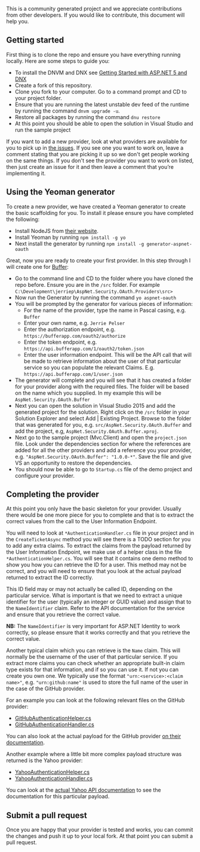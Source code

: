 This is a community generated project and we appreciate contributions from other developers. If you would like to contribute, this document will help you.

## Getting started

First thing is to clone the repo and ensure you have everything running locally. Here are some steps to guide you:

* To install the DNVM and DNX see [Getting Started with ASP.NET 5 and DNX](https://github.com/aspnet/Home/blob/dev/README.md)
* Create a fork of this repository.
* Clone you fork to your computer. Go to a command prompt and CD to your project folder. 
* Ensure that you are running the latest unstable dev feed of the runtime by running the command `dnvm upgrade -u`.
* Restore all packages by running the command `dnu restore`
* At this point you should be able to open the solution in Visual Studio and run the sample project 
    
If you want to add a new provider, look at what providers are available for you to pick up in [the issues](https://github.com/aspnet-contrib/AspNet.Security.OAuth.Providers/issues). If you see one you want to work on, leave a comment stating that you are picking it up so we don't get people working on the same things. If you don't see the provider you want to work on listed, then just create an issue for it and then leave a comment that you’re implementing it.

## Using the Yeoman generator

To create a new provider, we have created a Yeoman generator to create the basic scaffolding for you. To install it please ensure you have completed the following:

* Install NodeJS from [their website](https://nodejs.org/en/download/).
* Install Yeoman by running `npm install -g yo`
* Next install the generator by running `npm install -g generator-aspnet-oauth`

Great, now you are ready to create your first provider. In this step through I will create one for [Buffer](https://buffer.com): 

* Go to the command line and CD to the folder where you have cloned the repo before. Ensure you are in the `/src` folder. For example `C:\Development\jerriep\AspNet.Security.OAuth.Providers\src>`
* Now run the Generator by running the command `yo aspnet-oauth`
* You will be prompted by the generator for various pieces of information:
	* For the name of the provider, type the name in Pascal casing, e.g. `Buffer`
	* Enter your own name, e.g. `Jerrie Pelser`
	* Enter the authorization endpoint, e.g. `https://bufferapp.com/oauth2/authorize`
	* Enter the token endpoint, e.g. `https://api.bufferapp.com/1/oauth2/token.json`
	* Enter the user information endpoint. This will be the API call that will be made to retrieve information about the user of that particular service so you can populate the relevant Claims. E.g. `https://api.bufferapp.com/1/user.json`
* The generator will complete and you will see that it has created a folder for your provider along with the required files. The folder will be based on the name which you supplied. In my example this will be `AspNet.Security.OAuth.Buffer`
* Next you can open the solution in Visual Studio 2015 and add the generated project for the solution. Right click on the `/src` folder in your Solution Explorer and select Add | Existing Project. Browse to the folder that was generated for you, e.g. `src/AspNet.Security.OAuth.Buffer` and add the project, e.g, `AspNet.Security.OAuth.Buffer.xproj`.
* Next go to the sample project (Mvc.Client) and open the `project.json` file. Look under the dependencies section for where the references are added for all the other providers and add a reference you your provider, e.g. `"AspNet.Security.OAuth.Buffer": "1.0.0-*"`. Save the file and give VS an opportunity to restore the dependencies.
* You should now be able to go to `Startup.cs` file of the demo project and configure your provider.

## Completing the provider 

At this point you only have the basic skeleton for your provider. Usually there would be one more piece for you to complete and that is to extract the correct values from the call to the User Information Endpoint. 

You will need to look at `*AuthenticationHandler.cs` file in your project and in the `CreateTicketAsync` method you will see there is a TODO section for you to add any extra claims. To extract the claims from the payload returned by the User Information Endpoint, we make use of a helper class in the file `*AuthenticationHelper.cs`. You will see that it contains one demo method to show you how you can retrieve the ID for a user. This method may not be correct, and you will need to ensure that you look at the actual payload returned to extract the ID correctly.

This ID field may or may not actually be called ID, depending on the particular service. What is important is that we need to extract a unique identifier for the user (typically an integer or GUID value) and assign that to the `NameIdentifier` claim. Refer to the API documentation for the service and ensure that you retrieve the correct value.

**NB:** The `NameIdentifier` is very important for ASP.NET Identity to work correctly, so please ensure that it works correctly and that you retrieve the correct value.

Another typical claim which you can retrieve is the `Name` claim. This will normally be the username of the user of that particular service. If you extract more claims you can check whether an appropriate built-in claim type exists for that information, and if so you can use it. If not you can create you own one. We typically use the format `"urn:<service>:<claim name>"`, e.g. `"urn:github:name"` is used to store the full name of the user in the case of the GitHub provider.

For an example you can look at the following relevant files on the GitHub provider:

* [GitHubAuthenticationHelper.cs](https://github.com/aspnet-contrib/AspNet.Security.OAuth.Providers/blob/dev/src/AspNet.Security.OAuth.GitHub/GitHubAuthenticationHelper.cs)
* [GitHubAuthenticationHandler.cs](https://github.com/aspnet-contrib/AspNet.Security.OAuth.Providers/blob/dev/src/AspNet.Security.OAuth.GitHub/GitHubAuthenticationHandler.cs)  

You can also look at the actual payload for the GitHub provider [on their documentation](https://developer.github.com/v3/users/). 

Another example where a little bit more complex payload structure was returned is the Yahoo provider:

* [YahooAuthenticationHelper.cs](https://github.com/aspnet-contrib/AspNet.Security.OAuth.Providers/blob/dev/src/AspNet.Security.OAuth.Yahoo/YahooAuthenticationHelper.cs)
* [YahooAuthenticationHandler.cs](https://github.com/aspnet-contrib/AspNet.Security.OAuth.Providers/blob/dev/src/AspNet.Security.OAuth.Yahoo/YahooAuthenticationHandler.cs)

You can look at the [actual Yahoo API documentation](https://developer.yahoo.com/social/rest_api_guide/extended-profile-resource.html) to see the documentation for this particular payload. 

## Submit a pull request

Once you are happy that your provider is tested and works, you can commit the changes and push it up to your local fork. At that point you can submit a pull request. 